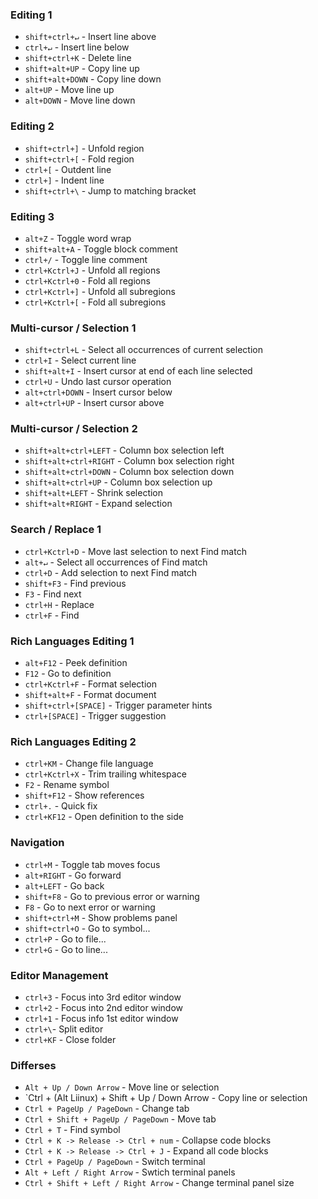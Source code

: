 ### Editing 1

* `shift+ctrl+↵` - Insert line above
* `ctrl+↵` - Insert line below
* `shift+ctrl+K` - Delete line
* `shift+alt+UP` - Copy line up
* `shift+alt+DOWN` - Copy line down
* `alt+UP` - Move line up
* `alt+DOWN` - Move line down

### Editing 2

* `shift+ctrl+]` - Unfold region
* `shift+ctrl+[` - Fold region
* `ctrl+[` - Outdent line
* `ctrl+]` - Indent line
* `shift+ctrl+\` - Jump to matching bracket

### Editing 3

* `alt+Z` - Toggle word wrap
* `shift+alt+A` - Toggle block comment
* `ctrl+/` - Toggle line comment
* `ctrl+Kctrl+J` - Unfold all regions
* `ctrl+Kctrl+0` - Fold all regions
* `ctrl+Kctrl+]` - Unfold all subregions
* `ctrl+Kctrl+[` - Fold all subregions

### Multi-cursor / Selection 1

* `shift+ctrl+L` - Select all occurrences of current selection
* `ctrl+I` - Select current line
* `shift+alt+I` - Insert cursor at end of each line selected
* `ctrl+U` - Undo last cursor operation
* `alt+ctrl+DOWN` - Insert cursor below
* `alt+ctrl+UP` - Insert cursor above

### Multi-cursor / Selection 2

* `shift+alt+ctrl+LEFT` - Column box selection left
* `shift+alt+ctrl+RIGHT` - Column box selection right
* `shift+alt+ctrl+DOWN` - Column box selection down
* `shift+alt+ctrl+UP` - Column box selection up
* `shift+alt+LEFT` - Shrink selection
* `shift+alt+RIGHT` - Expand selection

### Search / Replace 1

* `ctrl+Kctrl+D` - Move last selection to next Find match
* `alt+↵` - Select all occurrences of Find match
* `ctrl+D` - Add selection to next Find match
* `shift+F3` - Find previous
* `F3` - Find next
* `ctrl+H` - Replace
* `ctrl+F` - Find

### Rich Languages Editing 1

* `alt+F12` - Peek definition
* `F12` - Go to definition
* `ctrl+Kctrl+F` - Format selection
* `shift+alt+F` - Format document
* `shift+ctrl+[SPACE]` - Trigger parameter hints
* `ctrl+[SPACE]` - Trigger suggestion

### Rich Languages Editing 2

* `ctrl+KM` - Change file language
* `ctrl+Kctrl+X` - Trim trailing whitespace
* `F2` - Rename symbol
* `shift+F12` - Show references
* `ctrl+.` - Quick fix
* `ctrl+KF12` - Open definition to the side

### Navigation

* `ctrl+M` - Toggle tab moves focus
* `alt+RIGHT` - Go forward
* `alt+LEFT` - Go back
* `shift+F8` - Go to previous error or warning
* `F8` - Go to next error or warning
* `shift+ctrl+M` - Show problems panel
* `shift+ctrl+O` - Go to symbol...
* `ctrl+P` - Go to file...
* `ctrl+G` - Go to line...

### Editor Management

* `ctrl+3` - Focus into 3rd editor window
* `ctrl+2` - Focus into 2nd editor window
* `ctrl+1` - Focus info 1st editor window
* `ctrl+\`- Split editor
* `ctrl+KF` - Close folder

### Differses

* `Alt + Up / Down Arrow` - Move line or selection
* `Ctrl + (Alt Liinux) + Shift + Up / Down Arrow - Copy line or selection
* `Ctrl + PageUp / PageDown` - Change tab
* `Ctrl + Shift + PageUp / PageDown` - Move tab
* `Ctrl + T` - Find symbol
* `Ctrl + K -> Release -> Ctrl + num` - Collapse code blocks
* `Ctrl + K -> Release -> Ctrl + J` - Expand all code blocks
* `Ctrl + PageUp / PageDown` - Switch terminal
* `Alt + Left / Right Arrow` - Swtich terminal panels
* `Ctrl + Shift + Left / Right Arrow` - Change terminal panel size